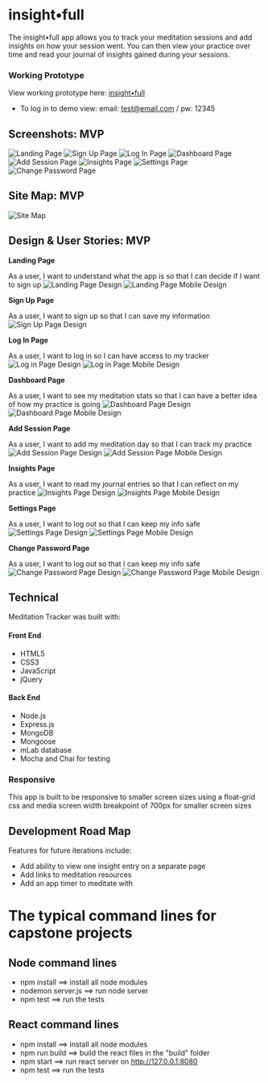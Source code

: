# insight•full

The insight•full app allows you to track your meditation sessions and add insights on how your session went. You can then view your practice over time and read your journal of insights gained during your sessions.

### Working Prototype

View working prototype here: [insight•full](https://meditation-tracker.herokuapp.com/)  

* To log in to demo view: email: test@email.com / pw: 12345


## Screenshots: MVP

![Landing Page](/screenshots/landing-page.png)
![Sign Up Page](/screenshots/sign-up.png)
![Log In Page](/screenshots/log-in.png)
![Dashboard Page](/screenshots/dashboard.png)
![Add Session Page](/screenshots/add-session.png)
![Insights Page](/screenshots/insights.png)
![Settings Page](/screenshots/settings.png)
![Change Password Page](/screenshots/change-pw.png)
  

## Site Map: MVP 

![Site Map](/screenshots/designs/site-map.png)

## Design & User Stories: MVP

**Landing Page** 

As a user, I want to understand what the app is so that I can decide if I want to sign up
![Landing Page Design](/screenshots/designs/landing.png)
![Landing Page Mobile Design](/screenshots/designs/landing-mobile.png)

**Sign Up Page** 

As a user, I want to sign up so that I can save my information 
![Sign Up Page Design](/screenshots/designs/sign-up.png)

**Log In Page** 

As a user, I want to log in so I can have access to my tracker
![Log in Page Design](/screenshots/designs/log-in.png)
![Log in Page Mobile Design](/screenshots/designs/log-in-mobile.png)

**Dashboard Page** 

As a user, I want to see my meditation stats so that I can have a better idea of how my practice is going
![Dashboard Page Design](/screenshots/designs/dashboard.png)
![Dashboard Page Mobile Design](/screenshots/designs/dashboard-mobile.png)

**Add Session Page** 

As a user, I want to add my meditation day so that I can track my practice
![Add Session Page Design](/screenshots/designs/add-session.png)
![Add Session Page Mobile Design](/screenshots/designs/add-session-mobile.png)

**Insights Page** 

As a user, I want to read my journal entries so that I can reflect on my practice
![Insights Page Design](/screenshots/designs/insights.png)
![Insights Page Mobile Design](/screenshots/designs/insights-mobile.png)

**Settings Page** 

As a user, I want to log out so that I can keep my info safe
![Settings Page Design](/screenshots/designs/settings.png)
![Settings Page Mobile Design](/screenshots/designs/settings-mobile.png)

**Change Password Page** 

As a user, I want to log out so that I can keep my info safe
![Change Password Page Design](/screenshots/designs/change-pw.png)
![Change Password Page Mobile Design](/screenshots/designs/change-pw-mobile.png)




## Technical

Meditation Tracker was built with: 

#### Front End

* HTML5
* CSS3
* JavaScript 
* jQuery 

#### Back End 

* Node.js 
* Express.js
* MongoDB
* Mongoose
* mLab database
* Mocha and Chai for testing


### Responsive
This app is built to be responsive to smaller screen sizes using a float-grid css and media screen width breakpoint of 700px for smaller screen sizes



## Development Road Map
Features for future iterations include: 
- Add ability to view one insight entry on a separate page
- Add links to meditation resources
- Add an app timer to meditate with


#  The typical command lines for capstone projects

## Node command lines
* npm install ==> install all node modules
* nodemon server.js ==> run node server
* npm test ==> run the tests

## React command lines
* npm install ==> install all node modules
* npm run build ==> build the react files in the "build" folder
* npm start ==> run react server on http://127.0.0.1:8080
* npm test ==> run the tests



